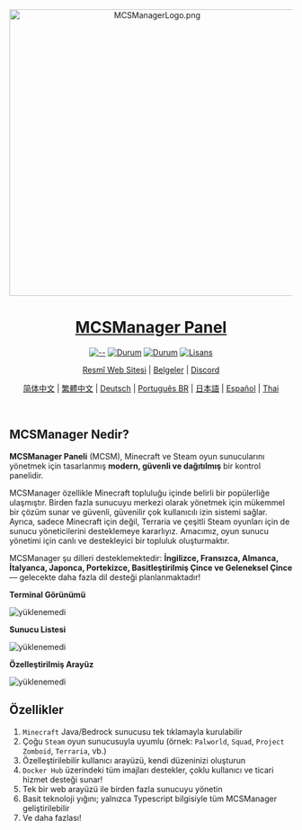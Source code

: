 <div align="center">
  <a href="https://mcsmanager.com/" target="_blank">
    <img src="https://public-link.oss-cn-shenzhen.aliyuncs.com/mcsm_picture/logo.png" alt="MCSManagerLogo.png" width="510px" />    
  </a>

  <br />
  
  <h1 id="mcsmanager">
    <a href="https://mcsmanager.com/" target="_blank">MCSManager Panel</a>
  </h1>

[![--](https://img.shields.io/badge/Support-Windows/Linux-green.svg)](https://github.com/MCSManager)
[![Durum](https://img.shields.io/badge/npm-v8.9.14-blue.svg)](https://www.npmjs.com/)
[![Durum](https://img.shields.io/badge/node-v16.20.2-blue.svg)](https://nodejs.org/en/download/)
[![Lisans](https://img.shields.io/badge/License-Apache%202.0-red.svg)](https://github.com/MCSManager)

[Resmî Web Sitesi](http://mcsmanager.com/) | [Belgeler](https://docs.mcsmanager.com/) | [Discord](https://discord.gg/BNpYMVX7Cd)

[简体中文](README_ZH.md) | [繁體中文](README_TW.md) | [Deutsch](README_DE.md) | [Português BR](README_PTBR.md) |
[日本語](README_JP.md) | [Español](README_ES.md) | [Thai](README_TH.md)

</div>

<br />

## MCSManager Nedir?

**MCSManager Paneli** (MCSM), Minecraft ve Steam oyun sunucularını yönetmek için tasarlanmış **modern, güvenli ve dağıtılmış** bir kontrol panelidir.

MCSManager özellikle Minecraft topluluğu içinde belirli bir popülerliğe ulaşmıştır. Birden fazla sunucuyu merkezi olarak yönetmek için mükemmel bir çözüm sunar ve güvenli, güvenilir çok kullanıcılı izin sistemi sağlar. Ayrıca, sadece Minecraft için değil, Terraria ve çeşitli Steam oyunları için de sunucu yöneticilerini desteklemeye kararlıyız. Amacımız, oyun sunucu yönetimi için canlı ve destekleyici bir topluluk oluşturmaktır.

MCSManager şu dilleri desteklemektedir: **İngilizce, Fransızca, Almanca, İtalyanca, Japonca, Portekizce, Basitleştirilmiş Çince ve Geleneksel Çince** — gelecekte daha fazla dil desteği planlanmaktadır!

**Terminal Görünümü**

![yüklenemedi](/.github/panel-image.png)

**Sunucu Listesi**

![yüklenemedi](/.github/panel-instances.png)

**Özelleştirilmiş Arayüz**

![yüklenemedi](/.github/panel-custom-layout.gif)

## Özellikler

1. `Minecraft` Java/Bedrock sunucusu tek tıklamayla kurulabilir
2. Çoğu `Steam` oyun sunucusuyla uyumlu (örnek: `Palworld`, `Squad`, `Project Zomboid`, `Terraria`, vb.)
3. Özelleştirilebilir kullanıcı arayüzü, kendi düzeninizi oluşturun
4. `Docker Hub` üzerindeki tüm imajları destekler, çoklu kullanıcı ve ticari hizmet desteği sunar!
5. Tek bir web arayüzü ile birden fazla sunucuyu yönetin
6. Basit teknoloji yığını; yalnızca Typescript bilgisiyle tüm MCSManager geliştirilebilir
7. Ve daha fazlası!